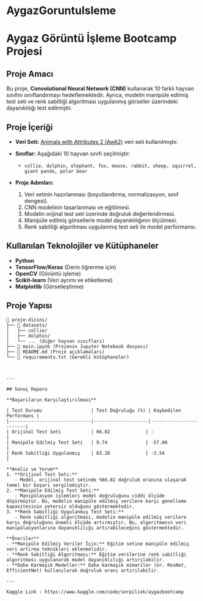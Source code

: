 # AygazGoruntuIsleme

# Aygaz Görüntü İşleme Bootcamp Projesi

## Proje Amacı
Bu proje, **Convolutional Neural Network (CNN)** kullanarak 10 farklı hayvan sınıfını sınıflandırmayı hedeflemektedir. Ayrıca, modelin manipüle edilmiş test seti ve renk sabitliği algoritması uygulanmış görseller üzerindeki dayanıklılığı test edilmiştir.

## Proje İçeriği
- **Veri Seti:** [Animals with Attributes 2 (AwA2)](https://www.kaggle.com/datasets/rrebirrth/animals-with-attributes-2) veri seti kullanılmıştır.
- **Sınıflar:** Aşağıdaki 10 hayvan sınıfı seçilmiştir:
  - `collie, dolphin, elephant, fox, moose, rabbit, sheep, squirrel, giant panda, polar bear`

- **Proje Adımları:**
  1. Veri setinin hazırlanması (boyutlandırma, normalizasyon, sınıf dengesi).
  2. CNN modelinin tasarlanması ve eğitilmesi.
  3. Modelin orijinal test seti üzerinde doğruluk değerlendirmesi.
  4. Manipüle edilmiş görsellerle model dayanıklılığının ölçülmesi.
  5. Renk sabitliği algoritması uygulanmış test seti ile model performansı.

## Kullanılan Teknolojiler ve Kütüphaneler
- **Python**
- **TensorFlow/Keras** (Derin öğrenme için)
- **OpenCV** (Görüntü işleme)
- **Scikit-learn** (Veri ayrımı ve etiketleme)
- **Matplotlib** (Görselleştirme)

## Proje Yapısı
```plaintext
📂 proje-dizini/
├── 📁 datasets/
│   ├── collie/
│   ├── dolphin/
│   └── ... (diğer hayvan sınıfları)
├── 📄 main.ipynb (Projenin Jupyter Notebook dosyası)
├── 📄 README.md (Proje açıklamaları)
└── 📄 requirements.txt (Gerekli kütüphaneler)



---

## Sonuç Raporu

**Başarıların Karşılaştırılması**

| Test Durumu                  | Test Doğruluğu (%) | Kaybedilen Performans |
|------------------------------|--------------------|------------------------|
| Orijinal Test Seti           | 66.82             | -                      |
| Manipüle Edilmiş Test Seti   | 9.74              | -57.08                |
| Renk Sabitliği Uygulanmış    | 63.28             | -3.54                 |

**Analiz ve Yorum**
1. **Orijinal Test Seti:**
   - Model, orijinal test setinde %66.82 doğruluk oranına ulaşarak temel bir başarı sergilemiştir.
2. **Manipüle Edilmiş Test Seti:**
   - Manipülasyon işlemleri model doğruluğunu ciddi ölçüde düşürmüştür. Bu, modelin manipüle edilmiş verilere karşı genelleme kapasitesinin yetersiz olduğunu göstermektedir.
3. **Renk Sabitliği Uygulanmış Test Seti:**
   - Renk sabitliği algoritması, modelin manipüle edilmiş verilere karşı doğruluğunu önemli ölçüde artırmıştır. Bu, algoritmanın veri manipülasyonlarına dayanıklılığı artırabileceğini göstermektedir.

**Öneriler**
- **Manipüle Edilmiş Veriler İçin:** Eğitim setine manipüle edilmiş veri artırma teknikleri eklenmelidir.
- **Renk Sabitliği Algoritması:** Eğitim verilerine renk sabitliği algoritması uygulanarak model dayanıklılığı artırılabilir.
- **Daha Karmaşık Modeller:** Daha karmaşık mimariler (ör. ResNet, EfficientNet) kullanılarak doğruluk oranı artırılabilir.

---

Kaggle Link : https://www.kaggle.com/code/serpiliek/aygazbootcamp
